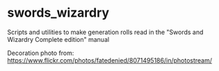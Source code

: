 # swords_wizardry
Scripts and utilities to make generation rolls read in the "Swords and Wizardry Complete edition" manual

Decoration photo from: https://www.flickr.com/photos/fatedenied/8071495186/in/photostream/
